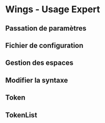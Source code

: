 
# Wings - Usage Expert
## Passation de paramètres
## Fichier de configuration
## Gestion des espaces
## Modifier la syntaxe
## Token
## TokenList

